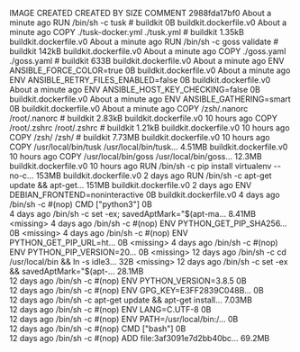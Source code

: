IMAGE               CREATED              CREATED BY                                      SIZE                COMMENT
2988fda17bf0        About a minute ago   RUN /bin/sh -c tusk # buildkit                  0B                  buildkit.dockerfile.v0
<missing>           About a minute ago   COPY ./tusk-docker.yml ./tusk.yml # buildkit    1.35kB              buildkit.dockerfile.v0
<missing>           About a minute ago   RUN /bin/sh -c goss validate # buildkit         142kB               buildkit.dockerfile.v0
<missing>           About a minute ago   COPY ./goss.yaml ./goss.yaml # buildkit         633B                buildkit.dockerfile.v0
<missing>           About a minute ago   ENV ANSIBLE_FORCE_COLOR=true                    0B                  buildkit.dockerfile.v0
<missing>           About a minute ago   ENV ANSIBLE_RETRY_FILES_ENABLED=false           0B                  buildkit.dockerfile.v0
<missing>           About a minute ago   ENV ANSIBLE_HOST_KEY_CHECKING=false             0B                  buildkit.dockerfile.v0
<missing>           About a minute ago   ENV ANSIBLE_GATHERING=smart                     0B                  buildkit.dockerfile.v0
<missing>           About a minute ago   COPY /zsh/.nanorc /root/.nanorc # buildkit      2.83kB              buildkit.dockerfile.v0
<missing>           10 hours ago         COPY /root/.zshrc /root/.zshrc # buildkit       1.21kB              buildkit.dockerfile.v0
<missing>           10 hours ago         COPY /zsh/ /zsh/ # buildkit                     7.73MB              buildkit.dockerfile.v0
<missing>           10 hours ago         COPY /usr/local/bin/tusk /usr/local/bin/tusk…   4.51MB              buildkit.dockerfile.v0
<missing>           10 hours ago         COPY /usr/local/bin/goss /usr/local/bin/goss…   12.3MB              buildkit.dockerfile.v0
<missing>           10 hours ago         RUN /bin/sh -c pip install virtualenv --no-c…   153MB               buildkit.dockerfile.v0
<missing>           2 days ago           RUN /bin/sh -c apt-get update     && apt-get…   151MB               buildkit.dockerfile.v0
<missing>           2 days ago           ENV DEBIAN_FRONTEND=noninteractive              0B                  buildkit.dockerfile.v0
<missing>           4 days ago           /bin/sh -c #(nop)  CMD ["python3"]              0B                  
<missing>           4 days ago           /bin/sh -c set -ex;   savedAptMark="$(apt-ma…   8.41MB              
<missing>           4 days ago           /bin/sh -c #(nop)  ENV PYTHON_GET_PIP_SHA256…   0B                  
<missing>           4 days ago           /bin/sh -c #(nop)  ENV PYTHON_GET_PIP_URL=ht…   0B                  
<missing>           4 days ago           /bin/sh -c #(nop)  ENV PYTHON_PIP_VERSION=20…   0B                  
<missing>           12 days ago          /bin/sh -c cd /usr/local/bin  && ln -s idle3…   32B                 
<missing>           12 days ago          /bin/sh -c set -ex   && savedAptMark="$(apt-…   28.1MB              
<missing>           12 days ago          /bin/sh -c #(nop)  ENV PYTHON_VERSION=3.8.5     0B                  
<missing>           12 days ago          /bin/sh -c #(nop)  ENV GPG_KEY=E3FF2839C048B…   0B                  
<missing>           12 days ago          /bin/sh -c apt-get update && apt-get install…   7.03MB              
<missing>           12 days ago          /bin/sh -c #(nop)  ENV LANG=C.UTF-8             0B                  
<missing>           12 days ago          /bin/sh -c #(nop)  ENV PATH=/usr/local/bin:/…   0B                  
<missing>           12 days ago          /bin/sh -c #(nop)  CMD ["bash"]                 0B                  
<missing>           12 days ago          /bin/sh -c #(nop) ADD file:3af3091e7d2bb40bc…   69.2MB              
